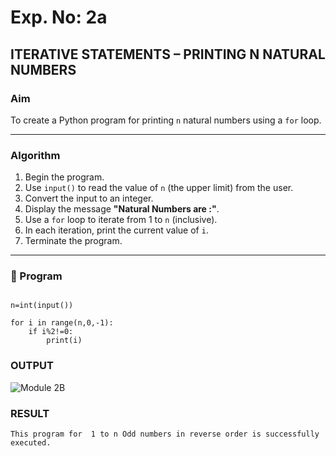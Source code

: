 # Exp. No: 2a  
## ITERATIVE STATEMENTS – PRINTING N NATURAL NUMBERS

###  Aim
To create a Python program for printing `n` natural numbers using a `for` loop.

---

###  Algorithm

1. Begin the program.
2. Use `input()` to read the value of `n` (the upper limit) from the user.
3. Convert the input to an integer.
4. Display the message **"Natural Numbers are :"**.
5. Use a `for` loop to iterate from 1 to `n` (inclusive).
6. In each iteration, print the current value of `i`.
7. Terminate the program.

---

### 🧾 Program

```

n=int(input())

for i in range(n,0,-1):
    if i%2!=0:
        print(i)
```
### OUTPUT
![Module 2B](https://github.com/user-attachments/assets/3852e53a-0b6d-419b-9202-fd62d894b4d6)

### RESULT
```
This program for  1 to n Odd numbers in reverse order is successfully executed.

```

